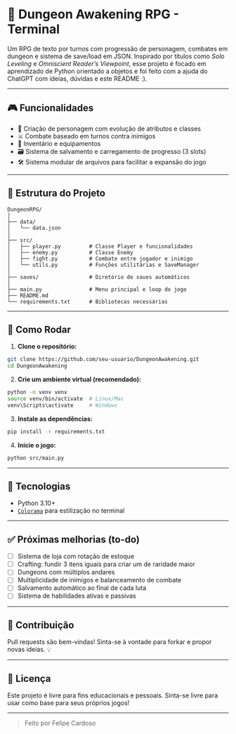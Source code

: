 # 🐉 Dungeon Awakening RPG - Terminal

Um RPG de texto por turnos com progressão de personagem, combates em dungeon e sistema de save/load em JSON. Inspirado por títulos como *Solo Leveling* e *Omniscient Reader’s Viewpoint*, esse projeto é focado em aprendizado de Python orientado a objetos e foi feito com a ajuda do ChatGPT com ideias, dúvidas e este README :).

---

## 🎮 Funcionalidades

- 🧙 Criação de personagem com evolução de atributos e classes  
- ⚔️ Combate baseado em turnos contra inimigos  
- 💼 Inventário e equipamentos  
- 🗃️ Sistema de salvamento e carregamento de progresso (3 slots)  
- 🛠️ Sistema modular de arquivos para facilitar a expansão do jogo  

---

## 📁 Estrutura do Projeto

```
DungeonRPG/
│
├── data/
│   └── data.json
│
├── src/
│   ├── player.py         # Classe Player e funcionalidades
│   ├── enemy.py          # Classe Enemy
│   ├── fight.py          # Combate entre jogador e inimigo
│   └── utils.py          # Funções utilitárias e SaveManager
│
├── saves/                # Diretório de saves automáticos
│
├── main.py               # Menu principal e loop do jogo
├── README.md
└── requirements.txt      # Bibliotecas necessárias
```

---

## 🚀 Como Rodar

1. **Clone o repositório:**

```bash
git clone https://github.com/seu-usuario/DungeonAwakening.git
cd DungeonAwakening
```

2. **Crie um ambiente virtual (recomendado):**

```bash
python -m venv venv
source venv/bin/activate  # Linux/Mac
venv\Scripts\activate     # Windows
```

3. **Instale as dependências:**

```bash
pip install -r requirements.txt
```

4. **Inicie o jogo:**

```bash
python src/main.py
```

---

## 🧪 Tecnologias

- Python 3.10+
- [`Colorama`](https://pypi.org/project/colorama/) para estilização no terminal

---

## ✅ Próximas melhorias (to-do)

- [ ] Sistema de loja com rotação de estoque  
- [ ] Crafting: fundir 3 itens iguais para criar um de raridade maior  
- [ ] Dungeons com múltiplos andares  
- [ ] Multiplicidade de inimigos e balanceamento de combate  
- [ ] Salvamento automático ao final de cada luta  
- [ ] Sistema de habilidades ativas e passivas  

---

## 🤝 Contribuição

Pull requests são bem-vindas! Sinta-se à vontade para forkar e propor novas ideias. 💡

---

## 📜 Licença

Este projeto é livre para fins educacionais e pessoais. Sinta-se livre para usar como base para seus próprios jogos!

---

> Feito por Felipe Cardoso
